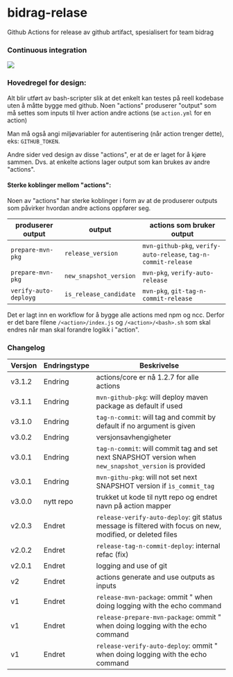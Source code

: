 # bidrag-relase
Github Actions for release av github artifact, spesialisert for team bidrag

### Continuous integration
![](https://github.com/navikt/bidrag-release/workflows/build%20actions/badge.svg)

### Hovedregel for design:
Alt blir utført av bash-scripter slik at det enkelt kan testes på reell kodebase uten å måtte bygge med github. Noen "actions" produserer "output" som
må settes som inputs til hver action andre actions (se `action.yml` for en action)

Man må også angi miljøvariabler for autentisering (når action trenger dette), eks: `GITHUB_TOKEN`.

Andre sider ved design av disse "actions", er at de er laget for å kjøre sammen. Dvs. at enkelte actions lager output som kan brukes av andre "actions". 

#### Sterke koblinger mellom "actions":

Noen av "actions" har sterke koblinger i form av at de produserer outputs som påvirker hvordan andre actions oppfører seg.

produserer output     | output                 | actions som bruker output
----------------------|------------------------|--------------------------
`prepare-mvn-pkg`     | `release_version`      | `mvn-github-pkg`, `verify-auto-release`, `tag-n-commit-release`
`prepare-mvn-pkg`     | `new_snapshot_version` | `mvn-pkg`, `verify-auto-release`
`verify-auto-deployg` | `is_release_candidate` | `mvn-pkg`, `git-tag-n-commit-release`

Det er lagt inn en workflow for å bygge alle actions med npm og ncc. Derfor er det bare filene `/<action>/index.js` og `/<action>/<bash>.sh` som skal
endres når man skal forandre logikk i "action".

### Changelog

Versjon | Endringstype | Beskrivelse
--------|--------------|------------
v3.1.2  | Endring      | actions/core er nå 1.2.7 for alle actions 
v3.1.1  | Endring      | `mvn-github-pkg`: will deploy maven package as default if used 
v3.1.0  | Endring      | `tag-n-commit`: will tag and commit by default if no argument is given 
v3.0.2  | Endring      | versjonsavhengigheter
v3.0.1  | Endring      | `tag-n-commit`: will commit tag and set next SNAPSHOT version when `new_snapshot_version` is provided
v3.0.1  | Endring      | `mvn-githu-pkg`: will not set next SNAPSHOT version if `ìs_commit_tag`
v3.0.0  | nytt repo    | trukket ut kode til nytt repo og endret navn på action mapper
v2.0.3  | Endret       | `release-verify-auto-deploy`: git status message is filtered with focus on new, modified, or deleted files
v2.0.2	| Endret       | `release-tag-n-commit-deploy`: internal refac (fix)
v2.0.1  | Endret       | logging and use of git
v2      | Endret       | actions generate and use outputs as inputs
v1      | Endret       | `release-mvn-package`: ommit " when doing logging with the echo command 
v1      | Endret       | `release-prepare-mvn-package`: ommit " when doing logging with the echo command 
v1      | Endret       | `release-verify-auto-deploy`: ommit " when doing logging with the echo command 
